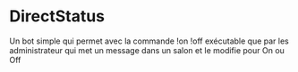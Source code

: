 # DirectStatus
Un bot simple qui permet avec la commande !on !off exécutable que par les administrateur qui met un message dans un salon et le modifie pour On ou Off
